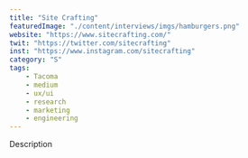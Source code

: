 ```yaml
---
title: "Site Crafting"
featuredImage: "./content/interviews/imgs/hamburgers.png"
website: "https://www.sitecrafting.com/"
twit: "https://twitter.com/sitecrafting"
inst: "https://www.instagram.com/sitecrafting"
category: "S"
tags:
    - Tacoma
    - medium
    - ux/ui
    - research
    - marketing
    - engineering
---
```


Description
